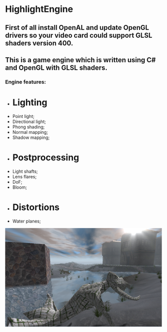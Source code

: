 # HighlightEngine

## First of all install OpenAL and update OpenGL drivers so your video card could support GLSL shaders version 400.

## This is a game engine which is written using C# and OpenGL with GLSL shaders.

### Engine features:
* # Lighting
* Point light;
* Directional light;
* Phong shading;
* Normal mapping;
* Shadow mapping;
* # Postprocessing
* Light shafts;
* Lens flares;
* DoF;
* Bloom;
* # Distortions
* Water planes;

![Engine screenshot](/Screenshots/Rnd1.png)

